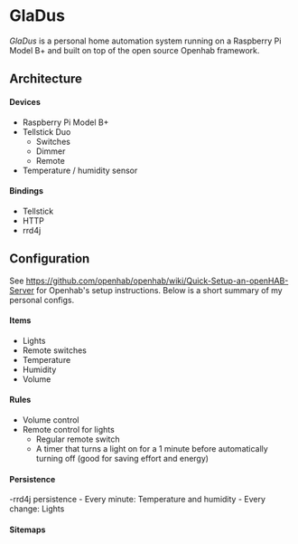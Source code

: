 # GlaDus

*GlaDus* is a personal home automation system running on a Raspberry Pi Model B+ and built on top of the open source Openhab framework.


## Architecture

#### Devices

* Raspberry Pi Model B+
* Tellstick Duo
    + Switches
    + Dimmer
    + Remote
* Temperature / humidity sensor

#### Bindings

- Tellstick
- HTTP
- rrd4j

## Configuration

See https://github.com/openhab/openhab/wiki/Quick-Setup-an-openHAB-Server for Openhab's setup instructions. Below is a short summary of my personal configs.

#### Items

- Lights
- Remote switches
- Temperature
- Humidity
- Volume

#### Rules

- Volume control
- Remote control for lights
    + Regular remote switch
    + A timer that turns a light on for a 1 minute before automatically turning off (good for saving effort and energy)

#### Persistence

-rrd4j persistence
    - Every minute: Temperature and humidity
    - Every change: Lights

#### Sitemaps






